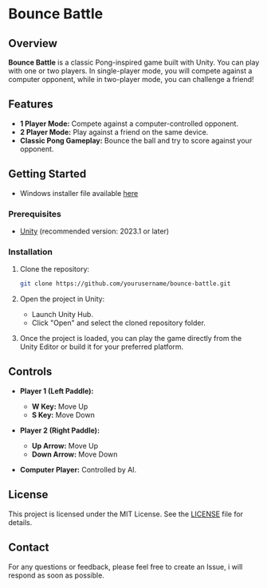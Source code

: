 # Bounce Battle

## Overview

**Bounce Battle** is a classic Pong-inspired game built with Unity. You can play with one or two players. In single-player mode, you will compete against a computer opponent, while in two-player mode, you can challenge a friend!

## Features

- **1 Player Mode:** Compete against a computer-controlled opponent.
- **2 Player Mode:** Play against a friend on the same device.
- **Classic Pong Gameplay:** Bounce the ball and try to score against your opponent.

## Getting Started

- Windows installer file available [here](https://drive.google.com/file/d/1HfampoRr25ZlGI5ofi9wpvKr3sdh9j-S/view?usp=sharing)

### Prerequisites

- [Unity](https://unity.com/) (recommended version: 2023.1 or later)

### Installation

1. Clone the repository:
   ```bash
   git clone https://github.com/yourusername/bounce-battle.git
   ```
2. Open the project in Unity:
   - Launch Unity Hub.
   - Click "Open" and select the cloned repository folder.

3. Once the project is loaded, you can play the game directly from the Unity Editor or build it for your preferred platform.

## Controls

- **Player 1 (Left Paddle):**
  - **W Key:** Move Up
  - **S Key:** Move Down

- **Player 2 (Right Paddle):**
  - **Up Arrow:** Move Up
  - **Down Arrow:** Move Down

- **Computer Player:** Controlled by AI.

## License

This project is licensed under the MIT License. See the [LICENSE](LICENSE) file for details.

## Contact

For any questions or feedback, please feel free to create an Issue, i will respond as soon as possible.

